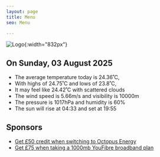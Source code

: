 ```yaml
---
layout: page
title: Menu
seo: Menu

---
```


![Logo](/images/logo.jpg){:width="832px"}

<!-- weather_marker starts -->
## On Sunday, 03 August 2025

- The average temperature today is 24.36˚C,
- With highs of 24.75˚C and lows of 23.8˚C,
- It may feel like 24.42˚C with scattered clouds
- The wind speed is 5.66m/s and visibility is 10000m
- The pressure is 1017hPa and humidity is 60%
- The sun will rise at 04:33 and set at 19:55

<!-- weather_marker ends -->

## Sponsors

- [Get £50 credit when switching to Octopus Energy](https://bit.ly/3oD1nnS)
- [Get £75 when taking a 1000mb YouFibre broadband plan](https://aklam.io/91zWhU?)
